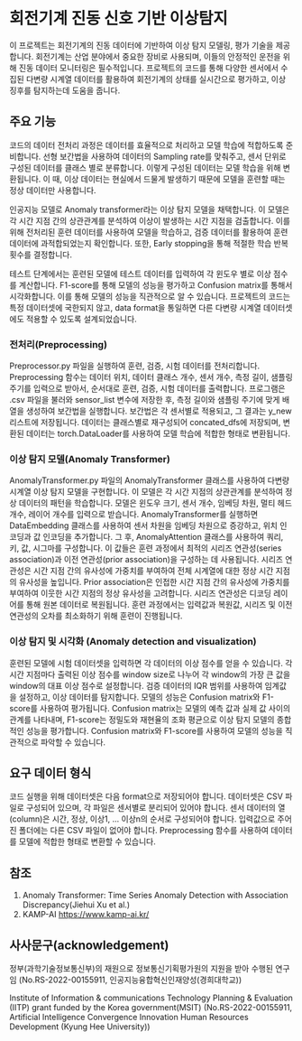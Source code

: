 # 회전기계 진동 신호 기반 이상탐지
이 프로젝트는 회전기계의 진동 데이터에 기반하여 이상 탐지 모델링, 평가 기술을 제공합니다. 회전기계는 산업 분야에서 중요한 장비로 사용되며, 이들의 안정적인 운전을 위해 진동 데이터 모니터링은 필수적입니다. 프로젝트의 코드를 통해 다양한 센서에서 수집된 다변량 시계열 데이터를 활용하여 회전기계의 상태를 실시간으로 평가하고, 이상 징후를 탐지하는데 도움을 줍니다.

## 주요 기능
코드의 데이터 전처리 과정은 데이터를 효율적으로 처리하고 모델 학습에 적합하도록 준비합니다. 선형 보간법을 사용하여 데이터의 Sampling rate를 맞춰주고, 센서 단위로 구성된 데이터를 클래스 별로 분류합니다. 이렇게 구성된 데이터는 모델 학습을 위해 변환됩니다. 이 때, 이상 데이터는 현실에서 드물게 발생하기 때문에 모델을 훈련할 때는 정상 데이터만 사용합니다.

인공지능 모델로 Anomaly transformer라는 이상 탐지 모델을 채택합니다. 이 모델은 각 시간 지점 간의 상관관계를 분석하여 이상이 발생하는 시간 지점을 검출합니다. 이를 위해 전처리된 훈련 데이터를 사용하여 모델을 학습하고, 검증 데이터를 활용하여 훈련 데이터에 과적합되었는지 확인합니다. 또한, Early stopping을 통해 적절한 학습 반복 횟수를 결정합니다.

테스트 단계에서는 훈련된 모델에 테스트 데이터를 입력하여 각 윈도우 별로 이상 점수를 계산합니다. F1-score를 통해 모델의 성능을 평가하고 Confusion matrix를 통해서 시각화합니다. 이를 통해 모델의 성능을 직관적으로 알 수 있습니다. 프로젝트의 코드는 특정 데이터셋에 국한되지 않고, data format을 통일하면 다른 다변량 시계열 데이터셋에도 적용할 수 있도록 설계되었습니다.


### 전처리(Preprocessing)
Preprocessor.py 파일을 실행하여 훈련, 검증, 시험 데이터를 전처리합니다. Preprocessing 함수는 데이터 위치, 데이터 클래스 개수, 센서 개수, 측정 길이, 샘플링 주기를 입력으로 받아서, 순서대로 훈련, 검증, 시험 데이터를 출력합니다. 프로그램은 .csv 파일을 불러와 sensor_list 변수에 저장한 후, 측정 길이와 샘플링 주기에 맞게 배열을 생성하여 보간법을 실행합니다. 보간법은 각 센서별로 적용되고, 그 결과는 y_new 리스트에 저장됩니다. 데이터는 클래스별로 재구성되어 concated_dfs에 저장되며, 변환된 데이터는 torch.DataLoader를 사용하여 모델 학습에 적합한 형태로 변환됩니다.

### 이상 탐지 모델(Anomaly Transformer)
AnomalyTransformer.py 파일의 AnomalyTransformer 클래스를 사용하여 다변량 시계열 이상 탐지 모델을 구현합니다. 이 모델은 각 시간 지점의 상관관계를 분석하여 정상 데이터의 패턴을 학습합니다. 모델은 윈도우 크기, 센서 개수, 임베딩 차원, 멀티 헤드 개수, 레이어 개수를 입력으로 받습니다. AnomalyTransformer를 실행하면 DataEmbedding 클래스를 사용하여 센서 차원을 임베딩 차원으로 증강하고, 위치 인코딩과 값 인코딩을 추가합니다. 그 후, AnomalyAttention 클래스를 사용하여 쿼리, 키, 값, 시그마를 구성합니다. 이 값들은 훈련 과정에서 최적의 시리즈 연관성(series association)과 이전 연관성(prior association)을 구성하는 데 사용됩니다. 시리즈 연관성은 시간 지점 간의 유사성에 가중치를 부여하여 전체 시계열에 대한 정상 시간 지점의 유사성을 높입니다. Prior association은 인접한 시간 지점 간의 유사성에 가중치를 부여하여 이웃한 시간 지점의 정상 유사성을 고려합니다. 시리즈 연관성은 디코딩 레이어를 통해 원본 데이터로 복원됩니다. 훈련 과정에서는 입력값과 복원값, 시리즈 및 이전 연관성의 오차를 최소화하기 위해 훈련이 진행됩니다.

### 이상 탐지 및 시각화 (Anomaly detection and visualization)
훈련된 모델에 시험 데이터셋을 입력하면 각 데이터의 이상 점수를 얻을 수 있습니다. 각 시간 지점마다 출력된 이상 점수를 window size로 나누어 각 window의 가장 큰 값을 window의 대표 이상 점수로 설정합니다. 검증 데이터의 IQR 범위를 사용하여 임계값을 설정하고, 이상 데이터를 탐지합니다. 모델의 성능은 Confusion matrix와 F1-score를 사용하여 평가됩니다. Confusion matrix는 모델의 예측 값과 실제 값 사이의 관계를 나타내며, F1-score는 정밀도와 재현율의 조화 평균으로 이상 탐지 모델의 종합적인 성능을 평가합니다. Confusion matrix와 F1-score를 사용하여 모델의 성능을 직관적으로 파악할 수 있습니다.

## 요구 데이터 형식
코드 실행을 위해 데이터셋은 다음 format으로 저장되어야 합니다. 데이터셋은 CSV 파일로 구성되어 있으며, 각 파일은 센서별로 분리되어 있어야 합니다. 센서 데이터의 열(column)은 시간, 정상, 이상1, ... 이상n의 순서로 구성되어야 합니다. 입력값으로 주어진 폴더에는 다른 CSV 파일이 없어야 합니다. Preprocessing 함수를 사용하여 데이터를 모델에 적합한 형태로 변환할 수 있습니다.

## 참조
1. Anomaly Transformer: Time Series Anomaly Detection with Association Discrepancy(Jiehui Xu et al.)
2. KAMP-AI https://www.kamp-ai.kr/

## **사사문구(acknowledgement)**  
정부(과학기술정보통신부)의 재원으로 정보통신기획평가원의 지원을 받아 수행된 연구임 (No.RS-2022-00155911, 인공지능융합혁신인재양성(경희대학교))     

Institute of Information &amp; communications Technology Planning &amp; Evaluation (IITP) grant funded by the Korea government(MSIT) (No.RS-2022-00155911, Artificial Intelligence Convergence Innovation Human Resources Development (Kyung Hee University))
